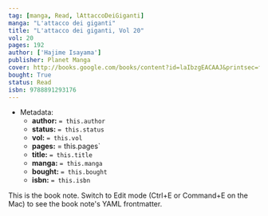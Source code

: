 ```yaml
---
tag: [manga, Read, lAttaccoDeiGiganti]
manga: "L'attacco dei giganti"
title: "L'attacco dei giganti, Vol 20"
vol: 20
pages: 192
author: ['Hajime Isayama']
publisher: Planet Manga
cover: http://books.google.com/books/content?id=laIbzgEACAAJ&printsec=frontcover&img=1&zoom=1&source=gbs_api
bought: True
status: Read
isbn: 9788891293176
---
```


- Metadata:
    - **author:** `= this.author`
    - **status:** `= this.status`
    - **vol:** `= this.vol`
    - **pages:** = this.pages`
    - **title:** `= this.title`
    - **manga:** `= this.manga`
    - **bought:** `= this.bought`
    - **isbn:** `= this.isbn`


This is the book note. Switch to Edit mode (Ctrl+E or Command+E on the Mac) to see the book note's YAML frontmatter.